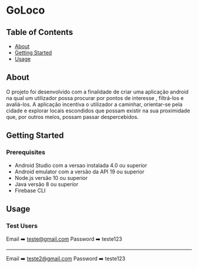 # GoLoco

## Table of Contents

- [About](#about)
- [Getting Started](#getting_started)
- [Usage](#usage)

## About <a name = "about"></a>

O projeto foi desenvolvido com a finalidade de criar uma aplicação android na qual um utilizador possa procurar por pontos de interesse , filtrá-los e avaliá-los. A aplicação incentiva o utilizador a caminhar, orientar-se pela cidade e explorar locais escondidos que possam existir na sua proximidade que, por outros meios, possam passar despercebidos.


## Getting Started <a name = "getting_started"></a>

### Prerequisites

<ul>
  <li>Android Studio com a versao instalada 4.0 ou superior</li>
  <li>Android emulator com a versão da API 19 ou superior</li>
  <li>Node.js versão 10 ou superior</li>
  <li>Java versão 8 ou superior</li>
  <li>Firebase CLI </li>
</ul>


## Usage <a name = "usage"></a>

### Test Users
Email :arrow_right: teste@gmail.com
Password :arrow_right: teste123
_________________________________
Email :arrow_right: teste2@gmail.com
Password :arrow_right: teste123

